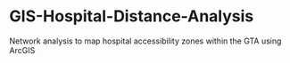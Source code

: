 # GIS-Hospital-Distance-Analysis
Network analysis to map hospital accessibility zones within the GTA using ArcGIS
